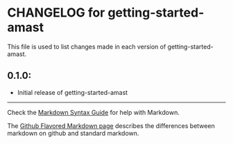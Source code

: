 # CHANGELOG for getting-started-amast

This file is used to list changes made in each version of getting-started-amast.

## 0.1.0:

* Initial release of getting-started-amast

- - -
Check the [Markdown Syntax Guide](http://daringfireball.net/projects/markdown/syntax) for help with Markdown.

The [Github Flavored Markdown page](http://github.github.com/github-flavored-markdown/) describes the differences between markdown on github and standard markdown.
